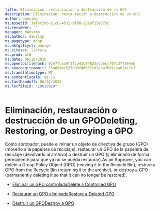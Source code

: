 ```yaml
---
title: Eliminación, restauración o destrucción de un GPO
description: Eliminación, restauración o destrucción de un GPO
author: dansimp
ms.assetid: 3af6c396-61c8-4b32-9fd8-28e9f15e575c
ms.reviewer: ''
manager: dansimp
ms.author: dansimp
ms.pagetype: mdop
ms.mktglfcycl: manage
ms.sitesec: library
ms.prod: w10
ms.date: 06/16/2016
ms.openlocfilehash: 62e7fbaa9f1fca42c9482dacbbcc797c37f564eb
ms.sourcegitcommit: 354664bc527d93f80687cd2eba70d1eea024c7c3
ms.translationtype: MT
ms.contentlocale: es-ES
ms.lasthandoff: 06/26/2020
ms.locfileid: "10820910"
---
```

# <span data-ttu-id="6b5c8-103">Eliminación, restauración o destrucción de un GPO</span><span class="sxs-lookup"><span data-stu-id="6b5c8-103">Deleting, Restoring, or Destroying a GPO</span></span>


<span data-ttu-id="6b5c8-104">Como aprobador, puede eliminar un objeto de directiva de grupo (GPO) (moverlo a la papelera de reciclaje), restaurar un GPO de la papelera de reciclaje (devolverlo al archivo) o destruir un GPO (y eliminarlo de forma permanente para que ya no se pueda restaurar).</span><span class="sxs-lookup"><span data-stu-id="6b5c8-104">As an Approver, you can delete a Group Policy Object (GPO) (moving it to the Recycle Bin), restore a GPO from the Recycle Bin (returning it to the archive), or destroy a GPO (permanently deleting it so that it can no longer be restored).</span></span>

-   [<span data-ttu-id="6b5c8-105">Eliminar un GPO controlado</span><span class="sxs-lookup"><span data-stu-id="6b5c8-105">Delete a Controlled GPO</span></span>](delete-a-controlled-gpo-agpm40.md)

-   [<span data-ttu-id="6b5c8-106">Restaurar un GPO eliminado</span><span class="sxs-lookup"><span data-stu-id="6b5c8-106">Restore a Deleted GPO</span></span>](restore-a-deleted-gpo-agpm40.md)

-   [<span data-ttu-id="6b5c8-107">Destruir un GPO</span><span class="sxs-lookup"><span data-stu-id="6b5c8-107">Destroy a GPO</span></span>](destroy-a-gpo-agpm40.md)

 

 





